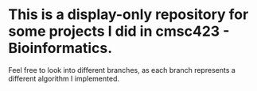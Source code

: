 # This is a display-only repository for some projects I did in cmsc423 - Bioinformatics.

Feel free to look into different branches, as each branch represents a different algorithm I implemented.
